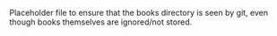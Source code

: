 Placeholder file to ensure that the books directory is seen by git, even though books themselves are ignored/not stored.

